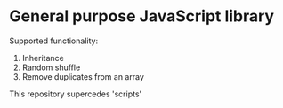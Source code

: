 General purpose JavaScript library
===
Supported functionality:
1. Inheritance
1. Random shuffle
1. Remove duplicates from an array

This repository supercedes 'scripts'
